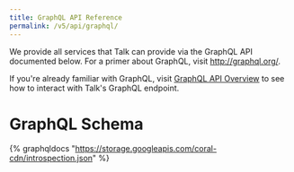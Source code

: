 ```yaml
---
title: GraphQL API Reference
permalink: /v5/api/graphql/
---
```


We provide all services that Talk can provide via the GraphQL API documented
below. For a primer about GraphQL, visit http://graphql.org/.

If you're already familiar with GraphQL, visit
[GraphQL API Overview](/talk/api/overview/) to see how to
interact with Talk's GraphQL endpoint.

# GraphQL Schema

{% graphqldocs "https://storage.googleapis.com/coral-cdn/introspection.json" %}
